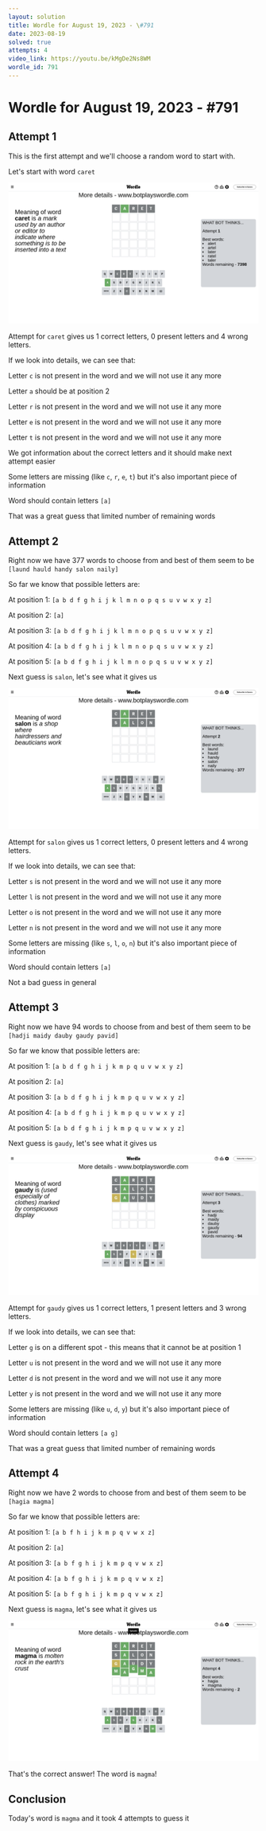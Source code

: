 ```yaml
---
layout: solution
title: Wordle for August 19, 2023 - \#791
date: 2023-08-19
solved: true
attempts: 4
video_link: https://youtu.be/kMgDe2Ns8WM
wordle_id: 791
---
```


# Wordle for August 19, 2023 - \#791

## Attempt 1

This is the first attempt and we'll choose a random word to start with.

Let's start with word `caret`

![Attempt 1](2023-08-19/attempt-1.png)

Attempt for `caret` gives us 1 correct letters, 0 present letters and 4 wrong letters.

If we look into details, we can see that:

Letter `c` is not present in the word and we will not use it any more

Letter `a` should be at position 2

Letter `r` is not present in the word and we will not use it any more

Letter `e` is not present in the word and we will not use it any more

Letter `t` is not present in the word and we will not use it any more

We got information about the correct letters and it should make next attempt easier

Some letters are missing (like `c`, `r`, `e`, `t`) but it's also important piece of information

Word should contain letters `[a]`

That was a great guess that limited number of remaining words



## Attempt 2

Right now we have 377 words to choose from and best of them seem to be `[laund hauld handy salon naily]`

So far we know that possible letters are:

At position 1: `[a b d f g h i j k l m n o p q s u v w x y z]`

At position 2: `[a]`

At position 3: `[a b d f g h i j k l m n o p q s u v w x y z]`

At position 4: `[a b d f g h i j k l m n o p q s u v w x y z]`

At position 5: `[a b d f g h i j k l m n o p q s u v w x y z]`

Next guess is `salon`, let's see what it gives us

![Attempt 2](2023-08-19/attempt-2.png)

Attempt for `salon` gives us 1 correct letters, 0 present letters and 4 wrong letters.

If we look into details, we can see that:

Letter `s` is not present in the word and we will not use it any more

Letter `l` is not present in the word and we will not use it any more

Letter `o` is not present in the word and we will not use it any more

Letter `n` is not present in the word and we will not use it any more

Some letters are missing (like `s`, `l`, `o`, `n`) but it's also important piece of information

Word should contain letters `[a]`

Not a bad guess in general



## Attempt 3

Right now we have 94 words to choose from and best of them seem to be `[hadji maidy dauby gaudy pavid]`

So far we know that possible letters are:

At position 1: `[a b d f g h i j k m p q u v w x y z]`

At position 2: `[a]`

At position 3: `[a b d f g h i j k m p q u v w x y z]`

At position 4: `[a b d f g h i j k m p q u v w x y z]`

At position 5: `[a b d f g h i j k m p q u v w x y z]`

Next guess is `gaudy`, let's see what it gives us

![Attempt 3](2023-08-19/attempt-3.png)

Attempt for `gaudy` gives us 1 correct letters, 1 present letters and 3 wrong letters.

If we look into details, we can see that:

Letter `g` is on a different spot - this means that it cannot be at position 1

Letter `u` is not present in the word and we will not use it any more

Letter `d` is not present in the word and we will not use it any more

Letter `y` is not present in the word and we will not use it any more

Some letters are missing (like `u`, `d`, `y`) but it's also important piece of information

Word should contain letters `[a g]`

That was a great guess that limited number of remaining words



## Attempt 4

Right now we have 2 words to choose from and best of them seem to be `[hagia magma]`

So far we know that possible letters are:

At position 1: `[a b f h i j k m p q v w x z]`

At position 2: `[a]`

At position 3: `[a b f g h i j k m p q v w x z]`

At position 4: `[a b f g h i j k m p q v w x z]`

At position 5: `[a b f g h i j k m p q v w x z]`

Next guess is `magma`, let's see what it gives us

![Attempt 4](2023-08-19/attempt-4.png)

That's the correct answer! The word is `magma`!

## Conclusion

Today's word is `magma` and it took 4 attempts to guess it

